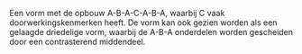 Een vorm met de opbouw A-B-A-C-A-B-A, waarbij C vaak doorwerkingskenmerken heeft.
De vorm kan ook gezien worden als een gelaagde driedelige vorm, waarbij de A-B-A onderdelen worden gescheiden door een contrasterend middendeel.
